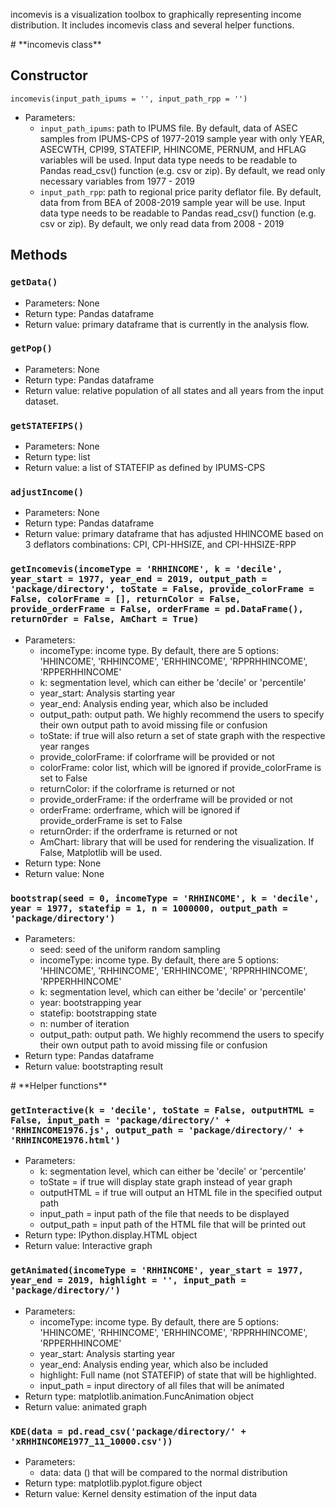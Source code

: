 incomevis is a visualization toolbox to graphically representing income distribution. It includes incomevis class and several helper functions.

<div id='id-section1'/>
# **incomevis class**

## Constructor
`incomevis(input_path_ipums = '', input_path_rpp = '')`
* Parameters:
    * `input_path_ipums`: path to IPUMS file. By default, data of ASEC samples from IPUMS-CPS of 1977-2019 sample year with only YEAR, ASECWTH, CPI99, STATEFIP, HHINCOME, PERNUM, and HFLAG variables will be used. Input data type needs to be readable to Pandas read_csv() function (e.g. csv or zip). By default, we read only necessary variables from 1977 - 2019
    * `input_path_rpp`: path to regional price parity deflator file. By default, data from from BEA of 2008-2019 sample year will be use. Input data type needs to be readable to Pandas read_csv() function (e.g. csv or zip). By default, we only read data from 2008 - 2019
    
## Methods

### `getData()`
* Parameters: None
* Return type: Pandas dataframe 
* Return value: primary dataframe that is currently in the analysis flow.
     
### `getPop()`
* Parameters: None
* Return type: Pandas dataframe
* Return value: relative population of all states and all years from the input dataset.

### `getSTATEFIPS()`
* Parameters: None
* Return type: list
* Return value: a list of STATEFIP as defined by IPUMS-CPS
     
### `adjustIncome()`
* Parameters: None
* Return type: Pandas dataframe
* Return value: primary dataframe that has adjusted HHINCOME based on 3 deflators combinations: CPI, CPI-HHSIZE, and CPI-HHSIZE-RPP
     
### `getIncomevis(incomeType = 'RHHINCOME', k = 'decile', year_start = 1977, year_end = 2019, output_path = 'package/directory', toState = False, provide_colorFrame = False, colorFrame = [], returnColor = False, provide_orderFrame = False, orderFrame = pd.DataFrame(), returnOrder = False, AmChart = True)`
* Parameters:
    * incomeType: income type. By default, there are 5 options: 'HHINCOME', 'RHHINCOME', 'ERHHINCOME', 'RPPRHHINCOME', 'RPPERHHINCOME'
    * k: segmentation level, which can either be 'decile' or 'percentile'
    * year_start: Analysis starting year
    * year_end: Analysis ending year, which also be included
    * output_path: output path. We highly recommend the users to specify their own output path to avoid missing file or confusion
    * toState: if true will also return a set of state graph with the respective year ranges
    * provide_colorFrame: if colorframe will be provided or not
    * colorFrame: color list, which will be ignored if provide_colorFrame is set to False
    * returnColor: if the colorframe is returned or not
    * provide_orderFrame: if the orderframe will be provided or not
    * orderFrame: orderframe, which will be ignored if provide_orderFrame is set to False
    * returnOrder: if the orderframe is returned or not
    * AmChart: library that will be used for rendering the visualization. If False, Matplotlib will be used.
* Return type: None
* Return value: None

### `bootstrap(seed = 0, incomeType = 'RHHINCOME', k = 'decile', year = 1977, statefip = 1, n = 1000000, output_path = 'package/directory')`
* Parameters:
    * seed: seed of the uniform random sampling
    * incomeType: income type. By default, there are 5 options: 'HHINCOME', 'RHHINCOME', 'ERHHINCOME', 'RPPRHHINCOME', 'RPPERHHINCOME'
    * k: segmentation level, which can either be 'decile' or 'percentile'
    * year: bootstrapping year
    * statefip: bootstrapping state
    * n: number of iteration
    * output_path: output path. We highly recommend the users to specify their own output path to avoid missing file or confusion
* Return type: Pandas dataframe
* Return value: bootstrapting result

<div id='id-section2'/>
# **Helper functions**

### `getInteractive(k = 'decile', toState = False, outputHTML = False, input_path = 'package/directory/' + 'RHHINCOME1976.js', output_path = 'package/directory/' + 'RHHINCOME1976.html')`
* Parameters:
    * k: segmentation level, which can either be 'decile' or 'percentile'
    * toState = if true will display state graph instead of year graph
    * outputHTML = if true will output an HTML file in the specified output path
    * input_path = input path of the file that needs to be displayed
    * output_path = input path of the HTML file that will be printed out
* Return type: IPython.display.HTML object
* Return value: Interactive graph

### `getAnimated(incomeType = 'RHHINCOME', year_start = 1977, year_end = 2019, highlight = '', input_path = 'package/directory/')`
* Parameters:
    * incomeType: income type. By default, there are 5 options: 'HHINCOME', 'RHHINCOME', 'ERHHINCOME', 'RPPRHHINCOME', 'RPPERHHINCOME'
    * year_start: Analysis starting year
    * year_end: Analysis ending year, which also be included
    * highlight: Full name (not STATEFIP) of state that will be highlighted.
    * input_path = input directory of all files that will be animated
* Return type: matplotlib.animation.FuncAnimation object
* Return value: animated graph

### `KDE(data = pd.read_csv('package/directory/' + 'xRHHINCOME1977_11_10000.csv'))`
* Parameters:
   * data: data () that will be compared to the normal distribution
* Return type: matplotlib.pyplot.figure object
* Return value: Kernel density estimation of the input data
